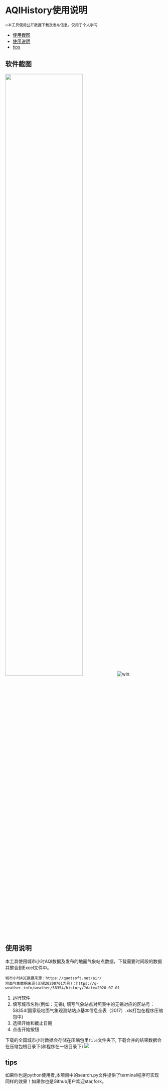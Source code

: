 <!--
 * @Author: sandwich
 * @Date: 2021-08-04 20:49:18
 * @LastEditTime: 2021-08-04 21:35:46
 * @LastEditors: sandwich
 * @Description: In User Settings Edit
 * @FilePath: /AQIHistory/README.md
-->

# AQIHistory使用说明

```
🔥本工具使用公开数据下载及发布信息，仅用于个人学习
```

<!-- TOC -->

- [使用截图](#使用截图)
- [使用说明](#使用说明)
- [tips](#tips)

<!-- /TOC -->
 
## 软件截图

<!--![mac](https://gitee.com/codebysandwich/source/raw/master/picgo/20210809103044.png)-->

<img src=https://gitee.com/codebysandwich/source/raw/master/picgo/20210809103044.png width=70%></img>
![win](https://gitee.com/codebysandwich/source/raw/master/picgo/1628475507(1).png)

## 使用说明

本工具使用城市小时AQI数据及发布的地面气象站点数据，下载需要时间段的数据并整合到Excel文件中。
```
城市小时AQI数据来源：https://quotsoft.net/air/
地面气象数据来源(无锡20200701为例)：https://q-weather.info/weather/58354/history/?date=2020-07-01
```

1. 运行软件
2. 填写城市名称(例如：无锡), 填写气象站点对照表中的无锡对应的区站号：58354(国家级地面气象观测站站点基本信息全表（2017）.xls打包在程序压缩包中)
3. 选择开始和截止日期
4. 点击开始按钮

下载的全国城市小时数据会存储在压缩包里`file`文件夹下, 下载合并的结果数据会在压缩包根目录下(和程序在一级目录下)
![](https://gitee.com/codebysandwich/source/raw/master/picgo/AQIHistory_tree.png)

## tips
如果你也是python使用者,本项目中的search.py文件提供了terminal程序可实现同样的效果！如果你也是Github用户欢迎star,fork。
